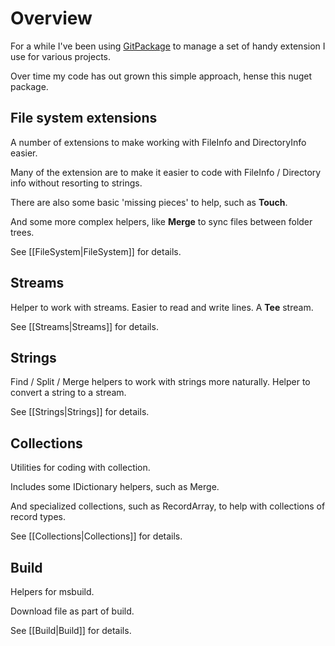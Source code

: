  # Overview
 For a while I've been using [GitPackage](https://github.com/Dkowald/GitPackage) to manage a set of handy extension I use for various projects.

 Over time my code has out grown this simple approach,
 hense this nuget package.

 ## File system extensions
 A number of extensions to make working with FileInfo and DirectoryInfo easier.

 Many of the extension are to make it easier to code with FileInfo / Directory info 
 without resorting to strings.

 There are also some basic 'missing pieces' to help, such as __Touch__.

 And some more complex helpers, like __Merge__ to sync files between folder trees.

 See [[FileSystem|FileSystem]] for details.
 
## Streams 
Helper to work with streams. 
Easier to read and write lines. 
A __Tee__ stream.

See [[Streams|Streams]] for details.

## Strings
Find / Split / Merge helpers to work with strings more naturally.
Helper to convert a string to a stream.

See [[Strings|Strings]] for details.

## Collections
Utilities for coding with collection.

Includes some IDictionary helpers, such as Merge.

And specialized collections, such as RecordArray,
to help with collections of record types.

See [[Collections|Collections]] for details.

## Build
Helpers for msbuild.

Download file as part of build.

See [[Build|Build]] for details.